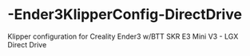 # -Ender3KlipperConfig-DirectDrive
Klipper configuration for Creality Ender3 w/BTT SKR E3 Mini V3 - LGX Direct Drive
